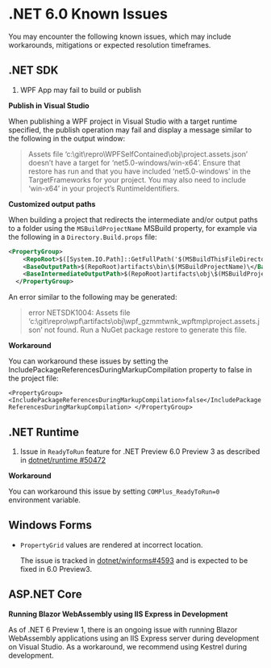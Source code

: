 # .NET 6.0 Known Issues

You may encounter the following known issues, which may include workarounds, mitigations or expected resolution timeframes.

## .NET SDK

1. WPF App may fail to build or publish

**Publish in Visual Studio**

When publishing a WPF project in Visual Studio with a target runtime specified, the publish operation may fail and display a message similar to the following in the output window:

> Assets file ‘c:\git\repro\WPFSelfContained\obj\project.assets.json’ doesn’t have a target for ‘net5.0-windows/win-x64’. Ensure that restore has run and that you have included ‘net5.0-windows’ in the TargetFrameworks for your project. You may also need to include ‘win-x64’ in your project’s RuntimeIdentifiers.

**Customized output paths**

When building a project that redirects the intermediate and/or output paths to a folder using the `MSBuildProjectName` MSBuild property, for example via the following in a `Directory.Build.props` file:

```xml
<PropertyGroup>
    <RepoRoot>$([System.IO.Path]::GetFullPath('$(MSBuildThisFileDirectory)'))</RepoRoot>
    <BaseOutputPath>$(RepoRoot)artifacts\bin\$(MSBuildProjectName)\</BaseOutputPath>
    <BaseIntermediateOutputPath>$(RepoRoot)artifacts\obj\$(MSBuildProjectName)\</BaseIntermediateOutputPath>
  </PropertyGroup>
```
An error similar to the following may be generated:

> error NETSDK1004: Assets file ‘c:\git\repro\wpf\artifacts\obj\wpf_gzmmtwnk_wpftmp\project.assets.json’ not found. Run a NuGet package restore to generate this file.

**Workaround**

You can workaround these issues by setting the IncludePackageReferencesDuringMarkupCompilation property to false in the project file:

`<PropertyGroup>
    <IncludePackageReferencesDuringMarkupCompilation>false</IncludePackageReferencesDuringMarkupCompilation>
</PropertyGroup>`

## .NET Runtime
1. Issue in `ReadyToRun` feature for .NET Preview 6.0 Preview 3 as described in [dotnet/runtime #50472](https://github.com/dotnet/runtime/issues/50472)

**Workaround**

You can workaround this issue by setting `COMPlus_ReadyToRun=0` environment variable.


## Windows Forms

* `PropertyGrid` values are rendered at incorrect location.

     The issue is tracked in [dotnet/winforms#4593](https://github.com/dotnet/winforms/issues/4593) and is expected to be fixed in 6.0 Preview3.
     
## ASP.NET Core

**Running Blazor WebAssembly using IIS Express in Development**

As of .NET 6 Preview 1, there is an ongoing issue with running Blazor WebAssembly applications using an IIS Express server during development on Visual Studio. As a workaround, we recommend using Kestrel during development.
